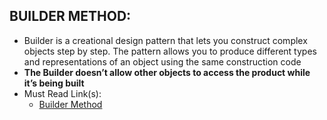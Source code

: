 BUILDER METHOD:
--------------
+	Builder is a creational design pattern that lets you construct complex objects step by step. The pattern allows you to produce different types and representations of an object using the same construction code
+	**The Builder doesn’t allow other objects to access the product while it’s being built**
+	Must Read Link(s):
	+	[Builder Method](https://refactoring.guru/design-patterns/builder)